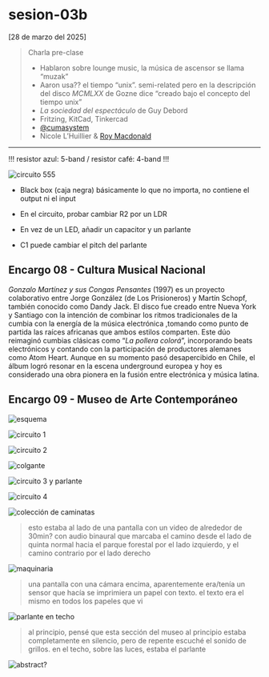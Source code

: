# sesion-03b

[28 de marzo del 2025]

> Charla pre-clase
> - Hablaron sobre lounge music, la música de ascensor se llama “muzak”
> - Aaron usa?? el tiempo “unix”. semi-related pero en la descripción del disco *MCMLXX* de Gozne dice “creado bajo el concepto del tiempo unix”
> - *La sociedad del espectáculo* de Guy Debord
> - Fritzing, KitCad, Tinkercad
> - [@cumasystem](https://cumasystem.xyz/)
> - Nicole L’Huillier & [Roy Macdonald](https://roymacdonald.github.io/)

***

!!! resistor azul: 5-band / resistor café: 4-band !!!

![circuito 555](./archivos/3b_0.png)

- Black box (caja negra) básicamente lo que no importa, no contiene el output ni el input

- En el circuito, probar cambiar R2 por un LDR

- En vez de un LED, añadir un capacitor y un parlante

- C1 puede cambiar el pitch del parlante

## Encargo 08 - Cultura Musical Nacional

*Gonzalo Martínez y sus Congas Pensantes* (1997) es un proyecto colaborativo entre Jorge González (de Los Prisioneros) y Martín Schopf, también conocido como Dandy Jack. El disco fue creado entre Nueva York y Santiago con la intención de combinar los ritmos tradicionales de la cumbia con la energía de la música electrónica ,tomando como punto de partida las raíces africanas que ambos estilos comparten.
Este dúo reimaginó cumbias clásicas como “*La pollera colorá*”, incorporando beats electrónicos y contando con la participación de productores alemanes como Atom Heart. Aunque en su momento pasó desapercibido en Chile, el álbum logró resonar en la escena underground europea y hoy es considerado una obra pionera en la fusión entre electrónica y música latina.

## Encargo 09 - Museo de Arte Contemporáneo

![esquema](./archivos/3b_1.png)

![circuito 1](./archivos/3b_2.png)

![circuito 2](./archivos/3b_3.png)

![colgante](./archivos/3b_4.png)

![circuito 3 y parlante](./archivos/3b_5_1.png)

![circuito 4](./archivos/3b_6.png)

![colección de caminatas](./archivos/3b_8.png)

> esto estaba al lado de una pantalla con un video de alrededor de 30min? con audio binaural que marcaba el camino desde el lado de quinta normal hacia el parque forestal por el lado izquierdo, y el camino contrario por el lado derecho

![maquinaria](./archivos/3b_9.png)

> una pantalla con una cámara encima, aparentemente era/tenía un sensor que hacía se imprimiera un papel con texto. el texto era el mismo en todos los papeles que vi

![parlante en techo](./archivos/3b_11.png)

> al principio, pensé que esta sección del museo al principio estaba completamente en silencio, pero de repente escuché el sonido de grillos. en el techo, sobre las luces, estaba el parlante

![abstract?](./archivos/3b_12.png)

